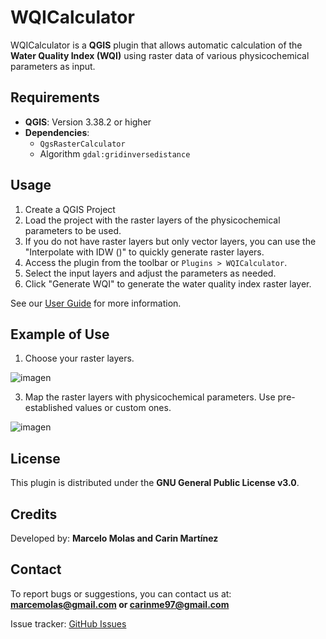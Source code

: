 # WQICalculator

WQICalculator is a **QGIS** plugin that allows automatic calculation of the **Water Quality Index (WQI)** using raster data of various physicochemical parameters as input.


## Requirements

- **QGIS**: Version 3.38.2 or higher
- **Dependencies**:
  - `QgsRasterCalculator`
  - Algorithm `gdal:gridinversedistance`

## Usage

1. Create a QGIS Project
2. Load the project with the raster layers of the physicochemical parameters to be used.
3. If you do not have raster layers but only vector layers, you can use the "Interpolate with IDW ()" to quickly generate raster layers.
4. Access the plugin from the toolbar or `Plugins > WQICalculator`.
5. Select the input layers and adjust the parameters as needed.
6. Click "Generate WQI" to generate the water quality index raster layer.

See our [User Guide](docs/USER_GUIDE_EN.md) for more information.

## Example of Use

1. Choose your raster layers.
   
![imagen](https://github.com/user-attachments/assets/058433ff-a401-4c8b-ae55-b84229ff08ad)

3. Map the raster layers with physicochemical parameters. Use pre-established values or custom ones.
   
![imagen](https://github.com/user-attachments/assets/137c294e-5b1b-4565-b7db-1f17a4d46e26)

## License

This plugin is distributed under the **GNU General Public License v3.0**.

## Credits

Developed by: **Marcelo Molas and Carin Martínez**

## Contact

To report bugs or suggestions, you can contact us at: **marcemolas@gmail.com or carinme97@gmail.com**

Issue tracker: [GitHub Issues](https://github.com/marcelomolas/wqi_plugin/issues)

